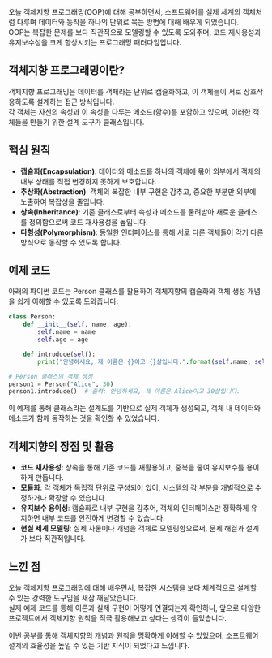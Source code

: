 오늘 객체지향 프로그래밍(OOP)에 대해 공부하면서, 소프트웨어를 실제 세계의 객체처럼 다루며 데이터와 동작을 하나의 단위로 묶는 방법에 대해 배우게 되었습니다.  
OOP는 복잡한 문제를 보다 직관적으로 모델링할 수 있도록 도와주며, 코드 재사용성과 유지보수성을 크게 향상시키는 프로그래밍 패러다임입니다.

## 객체지향 프로그래밍이란?

객체지향 프로그래밍은 데이터를 객체라는 단위로 캡슐화하고, 이 객체들이 서로 상호작용하도록 설계하는 접근 방식입니다.  
각 객체는 자신의 속성과 이 속성을 다루는 메소드(함수)를 포함하고 있으며, 이러한 객체들을 만들기 위한 설계 도구가 클래스입니다.

## 핵심 원칙

- **캡슐화(Encapsulation)**: 데이터와 메소드를 하나의 객체에 묶어 외부에서 객체의 내부 상태를 직접 변경하지 못하게 보호합니다.  
- **추상화(Abstraction)**: 객체의 복잡한 내부 구현은 감추고, 중요한 부분만 외부에 노출하여 복잡성을 줄입니다.  
- **상속(Inheritance)**: 기존 클래스로부터 속성과 메소드를 물려받아 새로운 클래스를 정의함으로써 코드 재사용성을 높입니다.  
- **다형성(Polymorphism)**: 동일한 인터페이스를 통해 서로 다른 객체들이 각기 다른 방식으로 동작할 수 있도록 합니다.

## 예제 코드

아래의 파이썬 코드는 Person 클래스를 활용하여 객체지향의 캡슐화와 객체 생성 개념을 쉽게 이해할 수 있도록 도와줍니다:

```python
class Person:
    def __init__(self, name, age):
        self.name = name
        self.age = age

    def introduce(self):
        print("안녕하세요, 제 이름은 {}이고 {}살입니다.".format(self.name, self.age))

# Person 클래스의 객체 생성
person1 = Person("Alice", 30)
person1.introduce()  # 출력: 안녕하세요, 제 이름은 Alice이고 30살입니다.
```

이 예제를 통해 클래스라는 설계도를 기반으로 실제 객체가 생성되고, 객체 내 데이터와 메소드가 함께 동작하는 것을 확인할 수 있었습니다.

## 객체지향의 장점 및 활용

- **코드 재사용성**: 상속을 통해 기존 코드를 재활용하고, 중복을 줄여 유지보수를 용이하게 만듭니다.  
- **모듈화**: 각 객체가 독립적 단위로 구성되어 있어, 시스템의 각 부분을 개별적으로 수정하거나 확장할 수 있습니다.  
- **유지보수 용이성**: 캡슐화로 내부 구현을 감추어, 객체의 인터페이스만 정확하게 유지하면 내부 코드를 안전하게 변경할 수 있습니다.  
- **현실 세계 모델링**: 실제 사물이나 개념을 객체로 모델링함으로써, 문제 해결과 설계가 보다 직관적입니다.

## 느낀 점

오늘 객체지향 프로그래밍에 대해 배우면서, 복잡한 시스템을 보다 체계적으로 설계할 수 있는 강력한 도구임을 새삼 깨달았습니다.  
실제 예제 코드를 통해 이론과 실제 구현이 어떻게 연결되는지 확인하니, 앞으로 다양한 프로젝트에서 객체지향 원칙을 적극 활용해보고 싶다는 생각이 들었습니다.  

이번 공부를 통해 객체지향의 개념과 원칙을 명확하게 이해할 수 있었으며, 소프트웨어 설계의 효율성을 높일 수 있는 기반 지식이 되었다고 느낍니다.